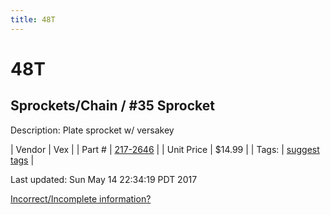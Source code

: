 ```yaml
---
title: 48T
---
```


# 48T
## Sprockets/Chain / #35 Sprocket
Description: 	Plate sprocket w/ versakey 

| Vendor | Vex | 
| Part # | [217-2646](http://www.vexrobotics.com/vexpro/motion/sprockets-and-chain/35-sprockets.html) | 
| Unit Price | $14.99 | 
| Tags: | [suggest tags](https://docs.google.com/forms/d/e/1FAIpQLSeWyY8v3RgOty-MyWmh9U0iivNYN_molChYyS-0U-o-kOAv_g/viewform) | 

Last updated: Sun May 14 22:34:19 PDT 2017

 [Incorrect/Incomplete information?](https://docs.google.com/forms/d/e/1FAIpQLSeWyY8v3RgOty-MyWmh9U0iivNYN_molChYyS-0U-o-kOAv_g/viewform)